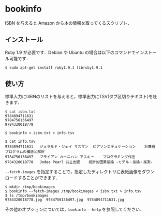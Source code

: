 bookinfo
========

ISBN を与えると Amazon から本の情報を取ってくるスクリプト．

## インストール

Ruby 1.9 が必要です．Debian や Ubuntu の場合は以下のコマンドでインストール可能です．

    $ sudo apt-get install ruby1.9.1 libruby1.9.1

## 使い方

標準入力にISBNのリストを与えると，標準出力にTSV(タブ区切りテキスト)を吐きます．

    $ cat isbn.txt
    9784894711631
    9784756136497
    9784320018778
    
    $ bookinfo < isbn.txt > info.tsv
    
    $ cat info.tsv
    9784894711631	ジェラルド・ジェイ サスマン	ピアソンエデュケーション	計算機プログラムの構造と解釈
    9784756136497	ブライアン カーニハン	アスキー	プログラミング作法
    9784320018778	Judea Pearl	共立出版	統計的因果推論 -モデル・推論・推測-

`--fetch-images` を指定することで，指定したディレクトリに表紙画像をダウンロードすることができます．

    $ mkdir /tmp/bookimages
    $ bookinfo --fetch-images /tmp/bookimages < isbn.txt > info.tsv
    $ ls /tmp/bookimages
    9784320018778.jpg  9784756136497.jpg  9784894711631.jpg

その他のオプションについては，`bookinfo --help` を参照してください．

